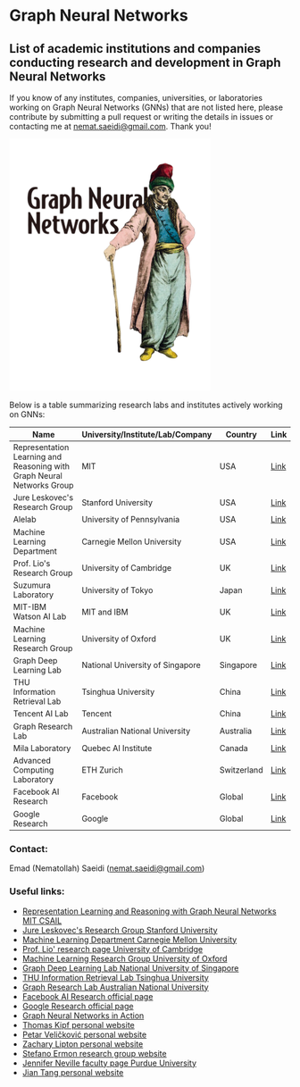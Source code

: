 # Graph Neural Networks
## List of academic institutions and companies conducting research and development in Graph Neural Networks
If you know of any institutes, companies, universities, or laboratories working on Graph Neural Networks (GNNs) that are not listed here, please contribute by submitting a pull request or writing the details in issues or contacting me at nemat.saeidi@gmail.com. Thank you!

![GNNs_image](https://github.com/nematollahsaeidi/GraphNeuralNetworks/blob/main/GNNs_image.png)

Below is a table summarizing research labs and institutes actively working on GNNs:


| Name                                                   | University/Institute/Lab/Company        | Country | Link                                                             |
|--------------------------------------------------------|----------------------------------------|---------|------------------------------------------------------------------|
| Representation Learning and Reasoning with Graph Neural Networks Group | MIT                                    | USA     | [Link](https://www.csail.mit.edu/research/representation-learning-and-reasoning-graph-neural-networks) |
| Jure Leskovec's Research Group                         | Stanford University                     | USA     | [Link](https://cs.stanford.edu/people/jure/)                     |
| Alelab                                    | University of Pennsylvania                      | USA   | [Link](https://alelab.seas.upenn.edu/)                         |
| Machine Learning Department                            | Carnegie Mellon University              | USA     | [Link](https://www.cmu.edu/dietrich/statistics-datascience/research/graphical-models-networks.html) 
| Prof. Lio's Research Group                             | University of Cambridge                 | UK      | [Link](https://www.cl.cam.ac.uk/~pl219/)                         |
| Suzumura Laboratory                                    | University of Tokyo                     | Japan   | [Link](https://sites.google.com/view/toyolab/home?authuser=0)                         |
| MIT-IBM Watson AI Lab                                    | MIT and IBM                      | UK   | [Link](https://mitibmwatsonailab.mit.edu/category/graph-deep-learning/)                         |
| Machine Learning Research Group                        | University of Oxford                    | UK      | [Link](https://eng.ox.ac.uk/about/machine-learning-research-group/) |
| Graph Deep Learning Lab                                | National University of Singapore        | Singapore | [Link](https://graphdeeplearning.github.io/)                     |
| THU Information Retrieval Lab                          | Tsinghua University                     | China   | [Link](http://www.thuir.cn/)                            |
| Tencent AI Lab		                                     | Tencent                               | China   | [Link](https://ailab.tencent.com/ailab/en/index/)                                 |
| Graph Research Lab                                     | Australian National University          | Australia | [Link](https://graphlabanu.github.io/website/)                           |
| Mila Laboratory                                  | Quebec AI Institute                               | Canada   | [Link](https://mila.quebec/en)                                 |
| Advanced Computing Laboratory  | ETH Zurich                                | Switzerland   | [Link](https://acl.inf.ethz.ch/research/ASP/)                                 |
| Facebook AI Research                                   | Facebook                               | Global  | [Link](https://ai.facebook.com/)                                 |
| Google Research                                        | Google                                 | Global  | [Link](https://research.google/)                                 |

### Contact:
Emad (Nematollah) Saeidi (nemat.saeidi@gmail.com)

### Useful links:
- [Representation Learning and Reasoning with Graph Neural Networks MIT CSAIL](https://www.csail.mit.edu/research/representation-learning-and-reasoning-graph-neural-networks)
- [Jure Leskovec's Research Group Stanford University](https://cs.stanford.edu/people/jure/)
- [Machine Learning Department Carnegie Mellon University](https://www.ml.cmu.edu/)
- [Prof. Lio' research page University of Cambridge](https://www.cl.cam.ac.uk/~pl219/)
- [Machine Learning Research Group University of Oxford](https://www.cs.ox.ac.uk/department/machine-learning-research-group/)
- [Graph Deep Learning Lab National University of Singapore](https://graphdeeplearning.github.io/)
- [THU Information Retrieval Lab Tsinghua University](https://www.thuir.cn/en/index)
- [Graph Research Lab Australian National University](https://graphlabanu.github.io/)
- [Facebook AI Research official page](https://ai.facebook.com/)
- [Google Research official page](https://research.google/)
- [Graph Neural Networks in Action](https://www.amazon.com/Graph-Neural-Networks-Action-Broadwater/dp/1617299057)
- [Thomas Kipf personal website](https://tkipf.github.io/)
- [Petar Veličković personal website](https://petar-v.com/)
- [Zachary Lipton personal website](https://www.zacharylipton.com/)
- [Stefano Ermon research group website](https://ermongroup.github.io/)
- [Jennifer Neville faculty page Purdue University](https://www.cs.purdue.edu/homes/jneville/)
- [Jian Tang personal website](https://jiantang.com/)

